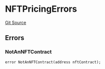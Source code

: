 # NFTPricingErrors
[Git Source](https://github.com/thrackle-io/forte-rules-engine/blob/7ed34a62033174e2129a3d6ffafc4f97afb624f7/src/common/IErrors.sol)


## Errors
### NotAnNFTContract

```solidity
error NotAnNFTContract(address nftContract);
```

